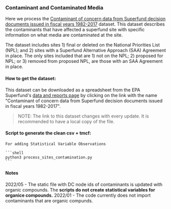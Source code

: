 ### Contaminant and Contaminated Media
Here we process the [Contaminant of concern data from Superfund decision documents issued in fiscal years 1982-2017](https://semspub.epa.gov/src/document/HQ/401062) dataset. This dataset describes the contaminants that have affected a superfund site with specific information on what media are contaminated at the site.

The dataset includes sites 1) final or deleted on the National Priorities List (NPL); and 2) sites with a Superfund Alternative Approach (SAA) Agreement in place. The only sites included that are 1) not on the NPL; 2) proposed for NPL; or 3) removed from proposed NPL, are those with an SAA Agreement in place.

#### How to get the dataset:
This dataset can be downloaded as a spreadsheet from the EPA Superfund's [data and reports page](https://www.epa.gov/superfund/superfund-data-and-reports) by clicking on the link with the name "Contaminant of concern data from Superfund decision documents issued in fiscal years 1982-2017".

> NOTE: The link to this dataset changes with every update. It is recommended to
> have a local copy of the file.

#### Script to generate the clean csv + tmcf:
    For adding Statistical Variable Observations

    ```shell
    python3 process_sites_contamination.py
    ```
#### Notes
2022/05 - The static file with DC node ids of contaminants is updated with
organic compounds. The **scripts do not create statistical variables for
organice compounds.**
2022/01 - The code currently does not import contaminants that are organic compunds.
